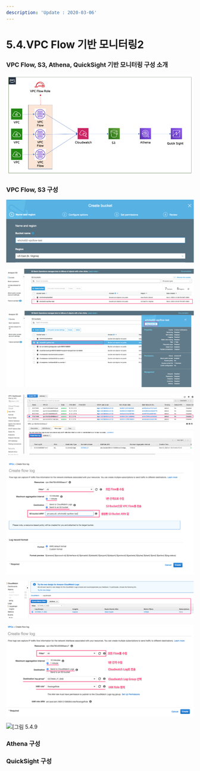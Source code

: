 ```yaml
---
description: 'Update : 2020-03-06'
---
```


# 5.4.VPC Flow 기반 모니터링2

### VPC Flow, S3, Athena, QuickSight 기반 모니터링 구성 소개

![\[&#xADF8;&#xB9BC; 5.4.1 VPC Flow &#xBAA8;&#xB2C8;&#xD130;&#xB9C1;&#xC744; &#xC704;&#xD55C; S3, Athena, QuickSight &#xAD6C;&#xC870;\] ](../.gitbook/assets/5.4.1.vpcflow_s3_athena_quicksight.png)



### VPC Flow, S3 구성



![\[&#xADF8;&#xB9BC; 5.4.2 S3 Bucket &#xC0DD;&#xC131;&#xD558;&#xAE30;\]](../.gitbook/assets/5.4.2.s3_bucket_create.png)

![\[&#xADF8;&#xB9BC; 5.4.3 S3 Bucket &#xC0DD;&#xC131; &#xD655;&#xC778;\]](../.gitbook/assets/5.4.3.s3_bucket_create2.png)

![\[&#xADF8;&#xB9BC; 5.4.4 S3 Bucket ARN &#xBCF5;&#xC0AC; &#xD574; &#xB450;&#xAE30;\]](../.gitbook/assets/5.4.4.s3_bucket_arn.png)

![\[&#xADF8;&#xB9BC; 5.4.5 VPC&#xC5D0;&#xC11C; Flow log &#xC0DD;&#xC131;&#xD558;&#xAE30;1\]](../.gitbook/assets/5.4.5.create_vpc_flow.png)

![\[&#xADF8;&#xB9BC; 5.4.6 VPC&#xC5D0;&#xC11C; Flow log &#xC0DD;&#xC131;&#xD558;&#xAE30;2\]](../.gitbook/assets/5.4.6.create_vpc_flow2.png)

![\[&#xADF8;&#xB9BC; 5.4.7 CloudWatch Log Group &#xC0DD;&#xC131;&#xD558;&#xAE30;1\]](../.gitbook/assets/5.4.7.cw_group_create.png)

![\[&#xADF8;&#xB9BC; 5.4.8 CloudWatch Log Group &#xC0DD;&#xC131;&#xD558;&#xAE30;2\]](../.gitbook/assets/5.4.8.vpc_flow_log1.png)

![\[&#xADF8;&#xB9BC; 5.4.9 ](../.gitbook/assets/5.4.9.vpc_flow_log2.png)



### Athena 구성

### QuickSight 구성



